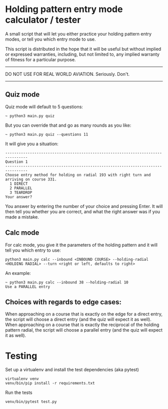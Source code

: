 Holding pattern entry mode calculator / tester
==============================================

A small script that will let you either practice your holding pattern entry modes, or tell you which entry mode to use.

This script is distributed in the hope that it will be useful but without implied or expressed warranties, including, but not limited to, any implied warranty of fitness for a particular purpose.

***************************************************************

DO NOT USE FOR REAL WORLD AVIATION. Seriously. Don't.

***************************************************************

Quiz mode
---------

Quiz mode will default to 5 questions:

    ~ python3 main.py quiz

But you can override that and go as many rounds as you like:

    ~ python3 main.py quiz --questions 11

It will give you a situation:

    --------------------------------------------------------------------------------
    Question 1
    --------------------------------------------------------------------------------
    Choose entry method for holding on radial 193 with right turn and arriving on course 331.
      1 DIRECT
      2 PARALLEL
      3 TEARDROP
    Your answer? 

You answer by entering the number of your choice and pressing Enter. It will then tell you whether you are correct, and what the right answer was if you made a mistake.

Calc mode
---------

For calc mode, you give it the parameters of the holding pattern and it will tell you which entry to use:

    python3 main.py calc --inbound <INBOUND COURSE> --holding-radial <HOLDING RADIAL> --turn <right or left, defaults to right>

An example:

    ~ python3 main.py calc --inbound 38 --holding-radial 10
    Use a PARALLEL entry

Choices with regards to edge cases:
-----------------------------------

When approaching on a course that is exactly on the edge for a direct entry, the script will choose a direct entry (and the quiz will expect it as well).
When approaching on a course that is exactly the reciprocal of the holding pattern radial, the script will choose a parallel entry (and the quiz will expect it as well).


Testing
=======

Set up a virtualenv and install the test dependencies (aka pytest)

    virtualenv venv
    venv/bin/pip install -r requirements.txt

Run the tests

    venv/bin/pytest test.py
